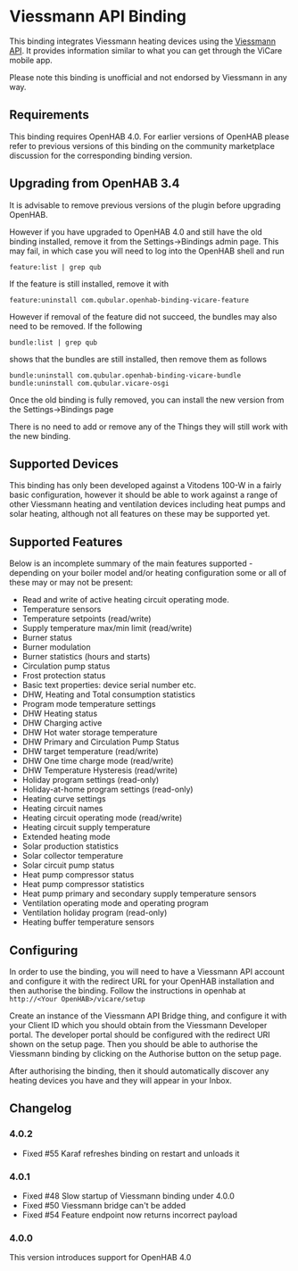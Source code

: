 Viessmann API Binding
=====================

This binding integrates Viessmann heating devices using the [Viessmann API](https://developer.viessmann.com/start.html).
It provides information similar to what you can get through the ViCare mobile app.

Please note this binding is unofficial and not endorsed by Viessmann in any way.

Requirements
------------

This binding requires OpenHAB 4.0. For earlier versions of OpenHAB please refer to previous versions of this binding on
the community marketplace discussion for the corresponding binding version. 

Upgrading from OpenHAB 3.4
--------------------------

It is advisable to remove previous versions of the plugin before upgrading OpenHAB. 

However if you have upgraded to OpenHAB 4.0 and still have the old binding installed, remove it from the
Settings->Bindings admin page. This may fail, in which case you will need to log into the OpenHAB shell
and run

    feature:list | grep qub

If the feature is still installed, remove it with

    feature:uninstall com.qubular.openhab-binding-vicare-feature

However if removal of the feature did not succeed, the bundles may also need to be removed. If the following

    bundle:list | grep qub

shows that the bundles are still installed, then remove them as follows

    bundle:uninstall com.qubular.openhab-binding-vicare-bundle
    bundle:uninstall com.qubular.vicare-osgi

Once the old binding is fully removed, you can install the new version from the Settings->Bindings page

There is no need to add or remove any of the Things they will still work with the new binding.

Supported Devices
----------------

This binding has only been developed against a Vitodens 100-W in a fairly
basic configuration, however it should be able to work against a range of other Viessmann heating and ventilation 
devices including heat pumps and solar heating, although not all features on these may be supported yet.

Supported Features
------------------

Below is an incomplete summary of the main features supported - depending on your boiler model and/or heating
configuration some or all of these may or may not be present:

* Read and write of active heating circuit operating mode.
* Temperature sensors
* Temperature setpoints (read/write)
* Supply temperature max/min limit (read/write)
* Burner status
* Burner modulation
* Burner statistics (hours and starts)
* Circulation pump status
* Frost protection status
* Basic text properties: device serial number etc.
* DHW, Heating and Total consumption statistics
* Program mode temperature settings
* DHW Heating status
* DHW Charging active
* DHW Hot water storage temperature
* DHW Primary and Circulation Pump Status
* DHW target temperature (read/write)
* DHW One time charge mode (read/write)
* DHW Temperature Hysteresis (read/write)
* Holiday program settings (read-only)
* Holiday-at-home program settings (read-only)
* Heating curve settings
* Heating circuit names
* Heating circuit operating mode (read/write)
* Heating circuit supply temperature
* Extended heating mode
* Solar production statistics
* Solar collector temperature
* Solar circuit pump status
* Heat pump compressor status
* Heat pump compressor statistics
* Heat pump primary and secondary supply temperature sensors
* Ventilation operating mode and operating program
* Ventilation holiday program (read-only)
* Heating buffer temperature sensors

Configuring
-----------

In order to use the binding, you will need to have a Viessmann API account and
configure it with the redirect URL for your OpenHAB installation and then authorise 
the binding. Follow the instructions in openhab at `http://<Your OpenHAB>/vicare/setup`

Create an instance of the Viessmann API Bridge thing, and configure it with your Client ID 
which you should obtain from the Viessmann Developer portal. The developer portal should be 
configured with the redirect URI shown on the setup page. Then you should be able to 
authorise the Viessmann binding by clicking on the Authorise button on the setup page.

After authorising the binding, then it should automatically discover any heating devices you have
and they will appear in your Inbox.

Changelog
---------

### 4.0.2

* Fixed #55 Karaf refreshes binding on restart and unloads it

### 4.0.1

* Fixed #48 Slow startup of Viessmann binding under 4.0.0
* Fixed #50 Viessmann bridge can't be added
* Fixed #54 Feature endpoint now returns incorrect payload

### 4.0.0

This version introduces support for OpenHAB 4.0
